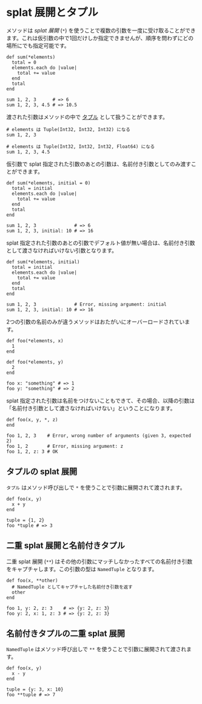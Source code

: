 # splat 展開とタプル

メソッドは *splat 展開* (`*`) を使うことで複数の引数を一度に受け取ることができます。これは仮引数の中で1回だけしか指定できませんが、順序を問わずにどの場所にでも指定可能です。

```crystal
def sum(*elements)
  total = 0
  elements.each do |value|
    total += value
  end
  total
end

sum 1, 2, 3      # => 6
sum 1, 2, 3, 4.5 # => 10.5
```

渡された引数はメソッドの中で [タプル](http://crystal-lang.org/api/Tuple.html) として扱うことができます。

```crystal
# elements は Tuple(Int32, Int32, Int32) になる
sum 1, 2, 3

# elements は Tuple(Int32, Int32, Int32, Float64) になる
sum 1, 2, 3, 4.5
```

仮引数で splat 指定された引数のあとの引数は、名前付き引数としてのみ渡すことができます。

```crystal
def sum(*elements, initial = 0)
  total = initial
  elements.each do |value|
    total += value
  end
  total
end

sum 1, 2, 3              # => 6
sum 1, 2, 3, initial: 10 # => 16
```

splat 指定された引数のあとの引数でデフォルト値が無い場合は、名前付き引数として渡さなければいけない引数となります。

```crystal
def sum(*elements, initial)
  total = initial
  elements.each do |value|
    total += value
  end
  total
end

sum 1, 2, 3              # Error, missing argument: initial
sum 1, 2, 3, initial: 10 # => 16
```

2つの引数の名前のみが違うメソッドはおたがいにオーバーロードされています。

```crystal
def foo(*elements, x)
  1
end

def foo(*elements, y)
  2
end

foo x: "something" # => 1
foo y: "something" # => 2
```

splat 指定された引数は名前をつけないこともできて、その場合、以降の引数は「名前付き引数として渡さなければいけない」ということになります。

```crystal
def foo(x, y, *, z)
end

foo 1, 2, 3    # Error, wrong number of arguments (given 3, expected 2)
foo 1, 2       # Error, missing argument: z
foo 1, 2, z: 3 # OK
```

## タプルの splat 展開

`タプル` はメソッド呼び出しで `*` を使うことで引数に展開されて渡されます。

```crystal
def foo(x, y)
  x + y
end

tuple = {1, 2}
foo *tuple # => 3
```

## 二重 splat 展開と名前付きタプル

二重 splat 展開 (`**`) はその他の引数にマッチしなかったすべての名前付き引数をキャプチャします。この引数の型は `NamedTuple` となります。

```crystal
def foo(x, **other)
  # NamedTuple としてキャプチャした名前付き引数を返す
  other
end

foo 1, y: 2, z: 3    # => {y: 2, z: 3}
foo y: 2, x: 1, z: 3 # => {y: 2, z: 3}
```

## 名前付きタプルの二重 splat 展開

`NamedTuple` はメソッド呼び出しで `**` を使うことで引数に展開されて渡されます。

```crystal
def foo(x, y)
  x - y
end

tuple = {y: 3, x: 10}
foo **tuple # => 7
```
